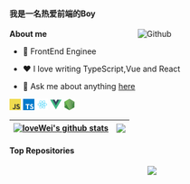 
<br />

<h4 style="color:"blue">我是一名热爱前端的Boy</h4>
<img width="55%" align="right" alt="Github" src="https://raw.githubusercontent.com/onimur/.github/master/.resources/git-header.svg" />

**About me**

- 💼 FrontEnd Enginee

- ❤️ I love writing TypeScript,Vue and React

- 💬 Ask me about anything [here](https://github.com/LoveWei0)

<code><img height="20" alt="javascript" src="https://raw.githubusercontent.com/github/explore/80688e429a7d4ef2fca1e82350fe8e3517d3494d/topics/javascript/javascript.png"></code>
<code><img height="20" alt="typescript" src="https://raw.githubusercontent.com/github/explore/80688e429a7d4ef2fca1e82350fe8e3517d3494d/topics/typescript/typescript.png"></code>
<code><img height="20" alt="react" src="https://raw.githubusercontent.com/github/explore/80688e429a7d4ef2fca1e82350fe8e3517d3494d/topics/react/react.png"></code>
<code><img height="20" alt="react" src="https://raw.githubusercontent.com/github/explore/80688e429a7d4ef2fca1e82350fe8e3517d3494d/topics/vue/vue.png"></code>
<code><img height="20" alt="nodejs" src="https://raw.githubusercontent.com/github/explore/80688e429a7d4ef2fca1e82350fe8e3517d3494d/topics/nodejs/nodejs.png"></code>    


| <a href="https://github.com/LoveWei0"><img align="center" src="https://github-readme-stats.vercel.app/api?username=LoveWei0&show_icons=true&include_all_commits=true&theme=buefy&hide_border=true" alt="loveWei's github stats" /></a> | <a href="https://github.com/LoveWei0"><img align="center" src="https://github-readme-stats.vercel.app/api/top-langs/?username=LoveWei0&layout=compact&theme=buefy&hide_border=true" /></a> |
| ------------- | ------------- |

#### Top Repositories
<p align="center"><img src="https://raw.githubusercontent.com/catppuccin/catppuccin/main/assets/footers/gray0_ctp_on_line.svg?sanitize=true" /></p>
